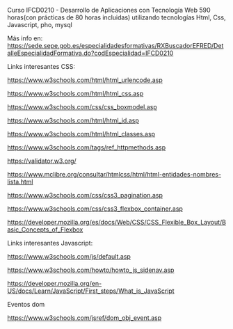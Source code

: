 Curso IFCD0210 - Desarrollo de Aplicaciones con Tecnología Web
590 horas(con prácticas de 80 horas incluidas) utilizando tecnologías Html, Css, Javascript, pho, mysql 

Más info en: https://sede.sepe.gob.es/especialidadesformativas/RXBuscadorEFRED/DetalleEspecialidadFormativa.do?codEspecialidad=IFCD0210

Links interesantes CSS:

https://www.w3schools.com/html/html_urlencode.asp

https://www.w3schools.com/html/html_css.asp

https://www.w3schools.com/css/css_boxmodel.asp

https://www.w3schools.com/html/html_id.asp

https://www.w3schools.com/html/html_classes.asp

https://www.w3schools.com/tags/ref_httpmethods.asp

https://validator.w3.org/

https://www.mclibre.org/consultar/htmlcss/html/html-entidades-nombres-lista.html

https://www.w3schools.com/css/css3_pagination.asp

https://www.w3schools.com/css/css3_flexbox_container.asp

https://developer.mozilla.org/es/docs/Web/CSS/CSS_Flexible_Box_Layout/Basic_Concepts_of_Flexbox


Links interesantes Javascript:

https://www.w3schools.com/js/default.asp

https://www.w3schools.com/howto/howto_js_sidenav.asp

https://developer.mozilla.org/en-US/docs/Learn/JavaScript/First_steps/What_is_JavaScript

Eventos dom

https://www.w3schools.com/jsref/dom_obj_event.asp


